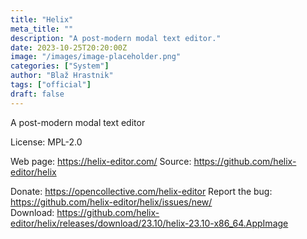 ```yaml
---
title: "Helix"
meta_title: ""
description: "A post-modern modal text editor."
date: 2023-10-25T20:20:00Z
image: "/images/image-placeholder.png"
categories: ["System"]
author: "Blaž Hrastnik"
tags: ["official"]
draft: false
---
```


A post-modern modal text editor

License: MPL-2.0

Web page: https://helix-editor.com/
Source: https://github.com/helix-editor/helix

Donate: https://opencollective.com/helix-editor
Report the bug: https://github.com/helix-editor/helix/issues/new/  
Download: https://github.com/helix-editor/helix/releases/download/23.10/helix-23.10-x86_64.AppImage
